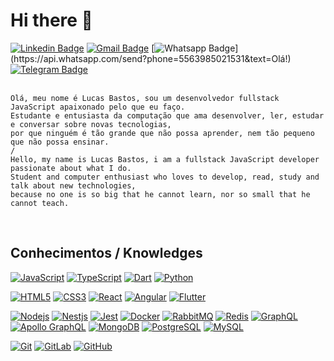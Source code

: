 # Hi there 👋

[![Linkedin Badge](https://img.shields.io/badge/-lucsbasto-blue?style=flat-square&logo=Linkedin&logoColor=white&link=https://www.linkedin.com/in/lucsbasto/)](https://www.linkedin.com/in/lucsbasto/)
[![Gmail Badge](https://img.shields.io/badge/-lucsbasto-c14438?style=flat-square&logo=Gmail&logoColor=white&link=mailto:lucsbasto@gmail.com)](mailto:lucsbasto@gmail.com)
[![Whatsapp Badge](https://img.shields.io/badge/-Whatsapp-4CA143?style=flat-square&labelColor=4CA143&logo=whatsapp&logoColor=white&link=https://api.whatsapp.com/send?phone=5563985021531&text=Olá!)](https://api.whatsapp.com/send?phone=5563985021531&text=Olá!)
[![Telegram Badge](https://img.shields.io/badge/-Telegram-1ca0f1?style=flat-square&labelColor=1ca0f1&logo=telegram&logoColor=white&link=https://t.me/luiz740)](https://t.me/lucsbasto)
<br /><br />

    Olá, meu nome é Lucas Bastos, sou um desenvolvedor fullstack JavaScript apaixonado pelo que eu faço. 
    Estudante e entusiasta da computação que ama desenvolver, ler, estudar e conversar sobre novas tecnologias, 
    por que ninguém é tão grande que não possa aprender, nem tão pequeno que não possa ensinar.
    /
    Hello, my name is Lucas Bastos, i am a fullstack JavaScript developer passionate about what I do. 
    Student and computer enthusiast who loves to develop, read, study and talk about new technologies, 
    because no one is so big that he cannot learn, nor so small that he cannot teach.

<br />

## Conhecimentos / Knowledges

[![JavaScript](https://img.shields.io/badge/-JavaScript-black?style=flat-square&logo=javascript&link=https://github.com/lucsbasto/)](https://github.com/lucsbasto/)
[![TypeScript](https://img.shields.io/badge/-TypeScript-007ACC?style=flat-square&logo=typescript&link=https://github.com/lucsbasto/)](https://github.com/lucsbasto/)
[![Dart](https://img.shields.io/badge/-Dart-0175C2?style=flat-square&logo=dart&link=https://github.com/lucsbasto/)](https://github.com/lucsbasto/)
[![Python](https://img.shields.io/badge/-Python-black?style=flat-square&logo=Python&link=https://github.com/lucsbasto/)](https://github.com/lucsbasto/)

[![HTML5](https://img.shields.io/badge/-HTML5-E34F26?style=flat-square&logo=html5&logoColor=white&link=https://github.com/lucsbasto/)](https://github.com/lucsbasto/)
[![CSS3](https://img.shields.io/badge/-CSS3-1572B6?style=flat-square&logo=css3&link=https://github.com/lucsbasto/)](https://github.com/lucsbasto/)
[![React](https://img.shields.io/badge/-React-black?style=flat-square&logo=react&link=https://github.com/lucsbasto/)](https://github.com/lucsbasto/)
[![Angular](https://img.shields.io/badge/-Angular-DD0031?style=flat-square&logo=angular&link=https://github.com/lucsbasto/)](https://github.com/lucsbasto/)
[![Flutter](https://img.shields.io/badge/-Flutter-02569B?style=flat-square&logo=flutter&link=https://github.com/lucsbasto/)](https://github.com/lucsbasto/)

[![Nodejs](https://img.shields.io/badge/-Nodejs-black?style=flat-square&logo=Node.js&link=https://github.com/lucsbasto/)](https://github.com/lucsbasto/)
[![Nestjs](https://img.shields.io/badge/-Nestjs-black?style=flat-square&logo=NestJS&logoColor=red&link=https://github.com/lucsbasto/)](https://github.com/lucsbasto/)
[![Jest](https://img.shields.io/badge/-jest-black?style=flat-square&logo=Redis&link=https://github.com/lucsbasto/)](https://github.com/lucsbasto/)
[![Docker](https://img.shields.io/badge/-Docker-black?style=flat-square&logo=docker&link=https://github.com/lucsbasto/)](https://github.com/lucsbasto/)
[![RabbitMQ](https://img.shields.io/badge/-RabbitMQ-black?style=flat-square&logo=rabbitmq&link=https://github.com/lucsbasto/)](https://github.com/lucsbasto/)
[![Redis](https://img.shields.io/badge/-Redis-black?style=flat-square&logo=Redis&link=https://github.com/lucsbasto/)](https://github.com/lucsbasto/)
[![GraphQL](https://img.shields.io/badge/-GraphQL-E10098?style=flat-square&logo=graphql&link=https://github.com/lucsbasto/)](https://github.com/lucsbasto/)
[![Apollo GraphQL](https://img.shields.io/badge/-Apollo%20GraphQL-311C87?style=flat-square&logo=apollo-graphql&link=https://github.com/lucsbasto/)](https://github.com/lucsbasto/)
[![MongoDB](https://img.shields.io/badge/-MongoDB-black?style=flat-square&logo=mongodb&link=https://github.com/lucsbasto/)](https://github.com/lucsbasto/)
[![PostgreSQL](https://img.shields.io/badge/-PostgreSQL-336791?style=flat-square&logo=postgresql&link=https://github.com/lucsbasto/)](https://github.com/lucsbasto/)
[![MySQL](https://img.shields.io/badge/-MySQL-black?style=flat-square&logo=mysql&logoColor=white&link=https://github.com/lucsbasto/)](https://github.com/lucsbasto/)

[![Git](https://img.shields.io/badge/-Git-black?style=flat-square&logo=git&link=https://github.com/lucsbasto/)](https://github.com/lucsbasto/)
[![GitLab](https://img.shields.io/badge/-GitLab-FCA121?style=flat-square&logo=gitlab&link=https://github.com/lucsbasto/)](https://github.com/lucsbasto/)
[![GitHub](https://img.shields.io/badge/-GitHub-181717?style=flat-square&logo=github&link=https://github.com/lucsbasto/)](https://github.com/lucsbasto/)
